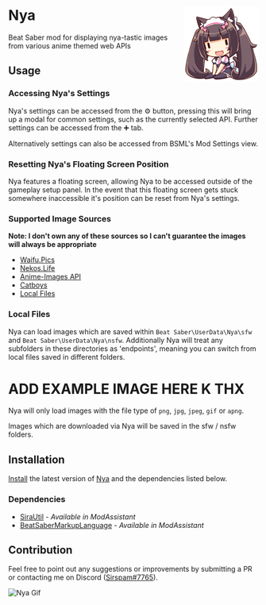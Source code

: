 # Nya <img src="https://raw.githubusercontent.com/Sirspam/Sirspam/main/chocola_mini_sitting.png" align="right" width="150">
Beat Saber mod for displaying nya-tastic images from various anime themed web APIs
## Usage
### Accessing Nya's Settings
Nya's settings can be accessed from the ⚙️ button, pressing this will bring up a modal for common settings, such as the currently selected API. Further settings can be accessed from the ➕ tab.

Alternatively settings can also be accessed from BSML's Mod Settings view.
### Resetting Nya's Floating Screen Position
Nya features a floating screen, allowing Nya to be accessed outside of the gameplay setup panel. In the event that this floating screen gets stuck somewhere inaccessible it's position can be reset from Nya's settings. 
### Supported Image Sources
**Note: I don't own any of these sources so I can't guarantee the images will always be appropriate**
* [Waifu.Pics](https://waifu.pics/)
* [Nekos.Life](https://nekos.life/)
* [Anime-Images API](https://anime-api.hisoka17.repl.co/)
* [Catboys](https://catboys.com/)
* [Local Files](#local-files)
### Local Files
Nya can load images which are saved within ``Beat Saber\UserData\Nya\sfw`` and ``Beat Saber\UserData\Nya\nsfw``. Additionally Nya will treat any subfolders in these directories as 'endpoints', meaning you can switch from local files saved in different folders.

# ADD EXAMPLE IMAGE HERE K THX

Nya will only load images with the file type of `png`, `jpg`, `jpeg`, `gif` or `apng`.

Images which are downloaded via Nya will be saved in the sfw / nsfw folders.
## Installation
[Install](https://bsmg.wiki/pc-modding.html#install-mods) the latest version of [Nya](https://github.com/Sirspam/Nya/releases/latest) and the dependencies listed below.
### Dependencies
* [SiraUtil](https://github.com/Auros/SiraUtil) _- Available in ModAssistant_
* [BeatSaberMarkupLanguage](https://github.com/monkeymanboy/BeatSaberMarkupLanguage) _- Available in ModAssistant_
## Contribution
Feel free to point out any suggestions or improvements by submitting a PR or contacting me on Discord ([Sirspam#7765](https://discordapp.com/users/232574143818760192)).

![Nya Gif](NyaGif.gif)
